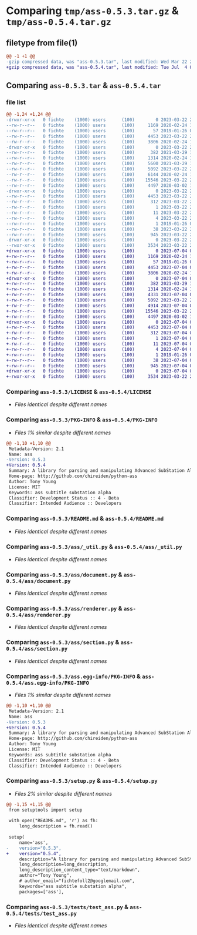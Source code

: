 # Comparing `tmp/ass-0.5.3.tar.gz` & `tmp/ass-0.5.4.tar.gz`

## filetype from file(1)

```diff
@@ -1 +1 @@
-gzip compressed data, was "ass-0.5.3.tar", last modified: Wed Mar 22 22:56:50 2023, max compression
+gzip compressed data, was "ass-0.5.4.tar", last modified: Tue Jul  4 00:41:52 2023, max compression
```

## Comparing `ass-0.5.3.tar` & `ass-0.5.4.tar`

### file list

```diff
@@ -1,24 +1,24 @@
-drwxr-xr-x   0 fichte    (1000) users      (100)        0 2023-03-22 22:56:50.232633 ass-0.5.3/
--rw-r--r--   0 fichte    (1000) users      (100)     1169 2020-02-24 16:45:29.000000 ass-0.5.3/LICENSE
--rw-r--r--   0 fichte    (1000) users      (100)       57 2019-01-26 00:23:54.000000 ass-0.5.3/MANIFEST.in
--rw-r--r--   0 fichte    (1000) users      (100)     4453 2023-03-22 22:56:50.232633 ass-0.5.3/PKG-INFO
--rw-r--r--   0 fichte    (1000) users      (100)     3806 2020-02-24 16:40:47.000000 ass-0.5.3/README.md
-drwxr-xr-x   0 fichte    (1000) users      (100)        0 2023-03-22 22:56:50.232633 ass-0.5.3/ass/
--rw-r--r--   0 fichte    (1000) users      (100)      382 2021-03-29 11:49:55.000000 ass-0.5.3/ass/__init__.py
--rw-r--r--   0 fichte    (1000) users      (100)     1314 2020-02-24 16:40:47.000000 ass-0.5.3/ass/_util.py
--rw-r--r--   0 fichte    (1000) users      (100)     5600 2021-03-29 11:49:53.000000 ass-0.5.3/ass/data.py
--rw-r--r--   0 fichte    (1000) users      (100)     5092 2023-03-22 22:52:09.000000 ass-0.5.3/ass/document.py
--rw-r--r--   0 fichte    (1000) users      (100)     6144 2020-02-24 16:40:47.000000 ass-0.5.3/ass/line.py
--rw-r--r--   0 fichte    (1000) users      (100)    15546 2023-03-22 22:52:09.000000 ass-0.5.3/ass/renderer.py
--rw-r--r--   0 fichte    (1000) users      (100)     4497 2020-03-02 18:06:32.000000 ass-0.5.3/ass/section.py
-drwxr-xr-x   0 fichte    (1000) users      (100)        0 2023-03-22 22:56:50.232633 ass-0.5.3/ass.egg-info/
--rw-r--r--   0 fichte    (1000) users      (100)     4453 2023-03-22 22:56:50.000000 ass-0.5.3/ass.egg-info/PKG-INFO
--rw-r--r--   0 fichte    (1000) users      (100)      312 2023-03-22 22:56:50.000000 ass-0.5.3/ass.egg-info/SOURCES.txt
--rw-r--r--   0 fichte    (1000) users      (100)        1 2023-03-22 22:56:50.000000 ass-0.5.3/ass.egg-info/dependency_links.txt
--rw-r--r--   0 fichte    (1000) users      (100)       11 2023-03-22 22:56:50.000000 ass-0.5.3/ass.egg-info/requires.txt
--rw-r--r--   0 fichte    (1000) users      (100)        4 2023-03-22 22:56:50.000000 ass-0.5.3/ass.egg-info/top_level.txt
--rw-r--r--   0 fichte    (1000) users      (100)        1 2019-01-26 00:28:35.000000 ass-0.5.3/ass.egg-info/zip-safe
--rw-r--r--   0 fichte    (1000) users      (100)       38 2023-03-22 22:56:50.232633 ass-0.5.3/setup.cfg
--rw-r--r--   0 fichte    (1000) users      (100)      945 2023-03-22 22:56:46.000000 ass-0.5.3/setup.py
-drwxr-xr-x   0 fichte    (1000) users      (100)        0 2023-03-22 22:56:50.232633 ass-0.5.3/tests/
--rwxr-xr-x   0 fichte    (1000) users      (100)     3534 2023-03-22 22:52:09.000000 ass-0.5.3/tests/test_ass.py
+drwxr-xr-x   0 fichte    (1000) users      (100)        0 2023-07-04 00:41:52.974607 ass-0.5.4/
+-rw-r--r--   0 fichte    (1000) users      (100)     1169 2020-02-24 16:45:29.000000 ass-0.5.4/LICENSE
+-rw-r--r--   0 fichte    (1000) users      (100)       57 2019-01-26 00:23:54.000000 ass-0.5.4/MANIFEST.in
+-rw-r--r--   0 fichte    (1000) users      (100)     4453 2023-07-04 00:41:52.974607 ass-0.5.4/PKG-INFO
+-rw-r--r--   0 fichte    (1000) users      (100)     3806 2020-02-24 16:40:47.000000 ass-0.5.4/README.md
+drwxr-xr-x   0 fichte    (1000) users      (100)        0 2023-07-04 00:41:52.974607 ass-0.5.4/ass/
+-rw-r--r--   0 fichte    (1000) users      (100)      382 2021-03-29 11:49:55.000000 ass-0.5.4/ass/__init__.py
+-rw-r--r--   0 fichte    (1000) users      (100)     1314 2020-02-24 16:40:47.000000 ass-0.5.4/ass/_util.py
+-rw-r--r--   0 fichte    (1000) users      (100)     4331 2023-07-04 00:23:51.000000 ass-0.5.4/ass/data.py
+-rw-r--r--   0 fichte    (1000) users      (100)     5092 2023-03-22 22:52:09.000000 ass-0.5.4/ass/document.py
+-rw-r--r--   0 fichte    (1000) users      (100)     4914 2023-07-04 00:23:58.000000 ass-0.5.4/ass/line.py
+-rw-r--r--   0 fichte    (1000) users      (100)    15546 2023-03-22 22:52:09.000000 ass-0.5.4/ass/renderer.py
+-rw-r--r--   0 fichte    (1000) users      (100)     4497 2020-03-02 18:06:32.000000 ass-0.5.4/ass/section.py
+drwxr-xr-x   0 fichte    (1000) users      (100)        0 2023-07-04 00:41:52.974607 ass-0.5.4/ass.egg-info/
+-rw-r--r--   0 fichte    (1000) users      (100)     4453 2023-07-04 00:41:52.000000 ass-0.5.4/ass.egg-info/PKG-INFO
+-rw-r--r--   0 fichte    (1000) users      (100)      312 2023-07-04 00:41:52.000000 ass-0.5.4/ass.egg-info/SOURCES.txt
+-rw-r--r--   0 fichte    (1000) users      (100)        1 2023-07-04 00:41:52.000000 ass-0.5.4/ass.egg-info/dependency_links.txt
+-rw-r--r--   0 fichte    (1000) users      (100)       11 2023-07-04 00:41:52.000000 ass-0.5.4/ass.egg-info/requires.txt
+-rw-r--r--   0 fichte    (1000) users      (100)        4 2023-07-04 00:41:52.000000 ass-0.5.4/ass.egg-info/top_level.txt
+-rw-r--r--   0 fichte    (1000) users      (100)        1 2019-01-26 00:28:35.000000 ass-0.5.4/ass.egg-info/zip-safe
+-rw-r--r--   0 fichte    (1000) users      (100)       38 2023-07-04 00:41:52.974607 ass-0.5.4/setup.cfg
+-rw-r--r--   0 fichte    (1000) users      (100)      945 2023-07-04 00:39:57.000000 ass-0.5.4/setup.py
+drwxr-xr-x   0 fichte    (1000) users      (100)        0 2023-07-04 00:41:52.974607 ass-0.5.4/tests/
+-rwxr-xr-x   0 fichte    (1000) users      (100)     3534 2023-03-22 22:52:09.000000 ass-0.5.4/tests/test_ass.py
```

### Comparing `ass-0.5.3/LICENSE` & `ass-0.5.4/LICENSE`

 * *Files identical despite different names*

### Comparing `ass-0.5.3/PKG-INFO` & `ass-0.5.4/PKG-INFO`

 * *Files 1% similar despite different names*

```diff
@@ -1,10 +1,10 @@
 Metadata-Version: 2.1
 Name: ass
-Version: 0.5.3
+Version: 0.5.4
 Summary: A library for parsing and manipulating Advanced SubStation Alpha subtitle files.
 Home-page: http://github.com/chireiden/python-ass
 Author: Tony Young
 License: MIT
 Keywords: ass subtitle substation alpha
 Classifier: Development Status :: 4 - Beta
 Classifier: Intended Audience :: Developers
```

### Comparing `ass-0.5.3/README.md` & `ass-0.5.4/README.md`

 * *Files identical despite different names*

### Comparing `ass-0.5.3/ass/_util.py` & `ass-0.5.4/ass/_util.py`

 * *Files identical despite different names*

### Comparing `ass-0.5.3/ass/document.py` & `ass-0.5.4/ass/document.py`

 * *Files identical despite different names*

### Comparing `ass-0.5.3/ass/renderer.py` & `ass-0.5.4/ass/renderer.py`

 * *Files identical despite different names*

### Comparing `ass-0.5.3/ass/section.py` & `ass-0.5.4/ass/section.py`

 * *Files identical despite different names*

### Comparing `ass-0.5.3/ass.egg-info/PKG-INFO` & `ass-0.5.4/ass.egg-info/PKG-INFO`

 * *Files 1% similar despite different names*

```diff
@@ -1,10 +1,10 @@
 Metadata-Version: 2.1
 Name: ass
-Version: 0.5.3
+Version: 0.5.4
 Summary: A library for parsing and manipulating Advanced SubStation Alpha subtitle files.
 Home-page: http://github.com/chireiden/python-ass
 Author: Tony Young
 License: MIT
 Keywords: ass subtitle substation alpha
 Classifier: Development Status :: 4 - Beta
 Classifier: Intended Audience :: Developers
```

### Comparing `ass-0.5.3/setup.py` & `ass-0.5.4/setup.py`

 * *Files 2% similar despite different names*

```diff
@@ -1,15 +1,15 @@
 from setuptools import setup
 
 with open("README.md", 'r') as fh:
     long_description = fh.read()
 
 setup(
     name='ass',
-    version="0.5.3",
+    version="0.5.4",
     description="A library for parsing and manipulating Advanced SubStation Alpha subtitle files.",
     long_description=long_description,
     long_description_content_type="text/markdown",
     author="Tony Young",
     # author_email="fichtefoll2@googlemail.com",
     keywords="ass subtitle substation alpha",
     packages=['ass'],
```

### Comparing `ass-0.5.3/tests/test_ass.py` & `ass-0.5.4/tests/test_ass.py`

 * *Files identical despite different names*

